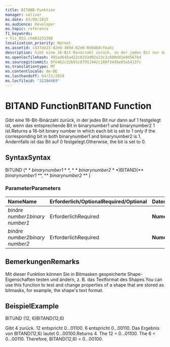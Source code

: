 ```yaml
---
title: BITAND-Funktion
manager: soliver
ms.date: 03/09/2015
ms.audience: Developer
ms.topic: reference
f1_keywords:
- Vis_DSS.chm82251398
localization_priority: Normal
ms.assetid: c437de23-d2e0-469d-62e6-8eb8b8cfea5c
description: Gibt eine 16-Bit-Binärzahl zurück, in der jedes Bit nur dann auf 1 festgelegt ist, wenn das entsprechende Bit in binarynumber1 und binarynumber2 1 ist. Andernfalls ist das Bit auf 0 festgelegt.
ms.openlocfilehash: 495ad645a422c0333d02a22c3c600dd1e0d567bd
ms.sourcegitcommit: 8fe462c32b91c87911942c188f3445e85a54137c
ms.translationtype: MT
ms.contentlocale: de-DE
ms.lasthandoff: 04/23/2019
ms.locfileid: "32284469"
---
```

# <a name="bitand-function"></a><span data-ttu-id="ba31b-104">BITAND Function</span><span class="sxs-lookup"><span data-stu-id="ba31b-104">BITAND Function</span></span>

<span data-ttu-id="ba31b-105">Gibt eine 16-Bit-Binärzahl zurück, in der jedes Bit nur dann auf 1 festgelegt ist, wenn das entsprechende Bit in binarynumber1 und binarynumber2 1 ist.</span><span class="sxs-lookup"><span data-stu-id="ba31b-105">Returns a 16-bit binary number in which each bit is set to 1 only if the corresponding bit in both binarynumber1 and binarynumber2 is 1.</span></span> <span data-ttu-id="ba31b-106">Andernfalls ist das Bit auf 0 festgelegt.</span><span class="sxs-lookup"><span data-stu-id="ba31b-106">Otherwise, the bit is set to 0.</span></span> 
  
## <a name="syntax"></a><span data-ttu-id="ba31b-107">Syntax</span><span class="sxs-lookup"><span data-stu-id="ba31b-107">Syntax</span></span>

<span data-ttu-id="ba31b-108">BITUND (\* \* *binarynumber1* \* \*, \* \* *binarynumber2* \* \*)</span><span class="sxs-lookup"><span data-stu-id="ba31b-108">BITAND(\*\* *binarynumber1* \*\*, \*\* *binarynumber2* \*\* )</span></span> 
  
### <a name="parameters"></a><span data-ttu-id="ba31b-109">Parameter</span><span class="sxs-lookup"><span data-stu-id="ba31b-109">Parameters</span></span>

|<span data-ttu-id="ba31b-110">**Name**</span><span class="sxs-lookup"><span data-stu-id="ba31b-110">**Name**</span></span>|<span data-ttu-id="ba31b-111">**Erforderlich/Optional**</span><span class="sxs-lookup"><span data-stu-id="ba31b-111">**Required/Optional**</span></span>|<span data-ttu-id="ba31b-112">**Datentyp**</span><span class="sxs-lookup"><span data-stu-id="ba31b-112">**Data Type**</span></span>|<span data-ttu-id="ba31b-113">**Beschreibung**</span><span class="sxs-lookup"><span data-stu-id="ba31b-113">**Description**</span></span>|
|:-----|:-----|:-----|:-----|
| <span data-ttu-id="ba31b-114">_binäre number1_</span><span class="sxs-lookup"><span data-stu-id="ba31b-114">_binary number1_</span></span> <br/> |<span data-ttu-id="ba31b-115">Erforderlich</span><span class="sxs-lookup"><span data-stu-id="ba31b-115">Required</span></span>  <br/> |<span data-ttu-id="ba31b-116">**Numerisch**</span><span class="sxs-lookup"><span data-stu-id="ba31b-116">**Numeric**</span></span> <br/> |<span data-ttu-id="ba31b-117">Die erste 16-Bit-Binärzahl.</span><span class="sxs-lookup"><span data-stu-id="ba31b-117">The first 16-bit binary number.</span></span>  <br/> |
| <span data-ttu-id="ba31b-118">_binäre number2_</span><span class="sxs-lookup"><span data-stu-id="ba31b-118">_binary number2_</span></span> <br/> |<span data-ttu-id="ba31b-119">Erforderlich</span><span class="sxs-lookup"><span data-stu-id="ba31b-119">Required</span></span>  <br/> |<span data-ttu-id="ba31b-120">**Numerisch**</span><span class="sxs-lookup"><span data-stu-id="ba31b-120">**Numeric**</span></span> <br/> |<span data-ttu-id="ba31b-121">Die zweite 16-Bit-Binärzahl.</span><span class="sxs-lookup"><span data-stu-id="ba31b-121">The second 16-bit binary number.</span></span>  <br/> |
   
## <a name="remarks"></a><span data-ttu-id="ba31b-122">Bemerkungen</span><span class="sxs-lookup"><span data-stu-id="ba31b-122">Remarks</span></span>

<span data-ttu-id="ba31b-123">Mit dieser Funktion können Sie in Bitmasken gespeicherte Shape-Eigenschaften testen und ändern, z. B. das Textformat des Shapes.</span><span class="sxs-lookup"><span data-stu-id="ba31b-123">You can use this function to test and change properties of a shape that are stored as bitmasks, for example, the shape's text format.</span></span>
  
## <a name="example"></a><span data-ttu-id="ba31b-124">Beispiel</span><span class="sxs-lookup"><span data-stu-id="ba31b-124">Example</span></span>

<span data-ttu-id="ba31b-125">BITUND (12, 6)</span><span class="sxs-lookup"><span data-stu-id="ba31b-125">BITAND(12,6)</span></span>
  
<span data-ttu-id="ba31b-p103">Gibt 4 zurück. 12 entspricht 0...01100. 6 entspricht 0...00110. Das Ergebnis von BITAND(12,6) lautet 0...00100.</span><span class="sxs-lookup"><span data-stu-id="ba31b-p103">Returns 4. The 12 = 0...01100. The 6 = 0...00110. Therefore, BITAND(12,6) = 0...00100.</span></span>
  

